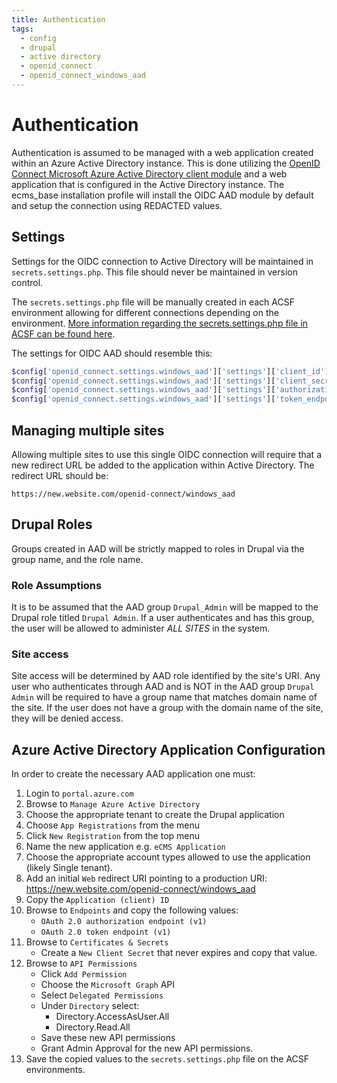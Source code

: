 ```yaml
---
title: Authentication
tags:
  - config
  - drupal
  - active directory
  - openid_connect
  - openid_connect_windows_aad
---
```

# Authentication

Authentication is assumed to be managed with a web application created within
an Azure Active Directory instance. This is done utilizing the [OpenID Connect Microsoft Azure Active Directory client module](https://www.drupal.org/project/openid_connect_windows_aad)
and a web application that is configured in the Active Directory instance.
The ecms_base installation profile will install the OIDC AAD module by default and setup the
connection using REDACTED values.

## Settings
Settings for the OIDC connection to Active Directory will be maintained in
`secrets.settings.php`. This file should never be maintained in version control.

The `secrets.settings.php` file will be manually created in each ACSF environment
allowing for different connections depending on the environment. [More information
regarding the secrets.settings.php file in ACSF can be found here](https://docs.acquia.com/resource/secrets/#secrets-settings-php-file).

The settings for OIDC AAD should resemble this:
```php
$config['openid_connect.settings.windows_aad']['settings']['client_id'] = 'CLIENT_ID_NEEDED';
$config['openid_connect.settings.windows_aad']['settings']['client_secret'] = 'CLIENT_SECRET_NEEDED';
$config['openid_connect.settings.windows_aad']['settings']['authorization_endpoint_wa'] = 'https://AUTHORIZATION_URL_ENDPOINT_NEEDED/oauth2/v2.0/authorize';
$config['openid_connect.settings.windows_aad']['settings']['token_endpoint_wa'] = 'https://TOKEN_ENDPOINT_NEEDED/oauth2/v2.0/token';
```

## Managing multiple sites
Allowing multiple sites to use this single OIDC connection will require that a new
redirect URL be added to the application within Active Directory. The redirect
URL should be:

`https://new.website.com/openid-connect/windows_aad`

## Drupal Roles
Groups created in AAD will be strictly mapped to roles in Drupal via the group
name, and the role name.

### Role Assumptions
It is to be assumed that the AAD group `Drupal_Admin` will be mapped to the Drupal role
titled `Drupal Admin`. If a user authenticates and has this group, the user will
be allowed to administer _ALL SITES_ in the system.

### Site access
Site access will be determined by AAD role identified by the site's URI.
Any user who authenticates through AAD and is NOT in the AAD group `Drupal Admin`
will be required to have a group name that matches domain name of the site.
If the user does not have a group with the domain name of the site, they will be denied access.

## Azure Active Directory Application Configuration
In order to create the necessary AAD application one must:
1. Login to `portal.azure.com`
2. Browse to `Manage Azure Active Directory`
3. Choose the appropriate tenant to create the Drupal application
4. Choose `App Registrations` from the menu
5. Click `New Registration` from the top menu
6. Name the new application e.g. `eCMS Application`
7. Choose the appropriate account types allowed to use the application
   (likely Single tenant).
8. Add an initial `Web` redirect URI pointing to a production URI:
   https://new.website.com/openid-connect/windows_aad
9. Copy the `Application (client) ID`
9. Browse to `Endpoints` and copy the following values:
     - `OAuth 2.0 authorization endpoint (v1)`
     - `OAuth 2.0 token endpoint (v1)`
10. Browse to `Certificates & Secrets`
     - Create a `New Client Secret` that never expires and copy that value.
11. Browse to `API Permissions`
     - Click `Add Permission`
     - Choose the `Microsoft Graph` API
     - Select `Delegated Permissions`
     - Under `Directory` select:
         - Directory.AccessAsUser.All
         - Directory.Read.All
     - Save these new API permissions
     - Grant Admin Approval for the new API permissions.
12. Save the copied values to the `secrets.settings.php` file on the ACSF environments.




